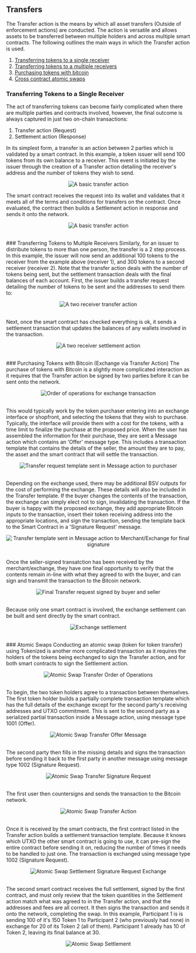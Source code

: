 ## Transfers
The Transfer action is the means by which all asset transfers (Outside of enforcement actions) are conducted. The action is versatile and allows assets to be transferred between multiple holders and across multiple smart contracts. The following outlines the main ways in which the Transfer action is used.

1. [Transferring tokens to a single receiver](#single-receiver)
2. [Transferring tokens to a multiple receivers](#multiple-receiver)
3. [Purchasing tokens with bitcoin](#exchange)
4. [Cross contract atomic swaps](#atomic-swaps)

<a name="single-receiver"></a>
### Transferring Tokens to a Single Receiver

The act of transferring tokens can become fairly complicated when there are multiple parties and contracts involved, however, the final outcome is always captured in just two on-chain transactions:

1. Transfer action (Request)
2. Settlement action (Response)

In its simplest form, a transfer is an action between 2 parties which is validated by a smart contract.
In this example, a token issuer will send 100 tokens from its own balance to a receiver. This event is initiated by the issuer through the creation of a Transfer action detailing the receiver's address and the number of tokens they wish to send.
<br>
<p align="center">
<img src="https://raw.githubusercontent.com/tokenized/docs/master/images/one-receiver-transfer-example.svg?sanitize=true" alt="A basic transfer action" align="center" align="middle">
</p>
The smart contract receives the request into its wallet and validates that it meets all of the terms and conditions for transfers on the contract. Once evaluated, the contract then builds a Settlement action in response and sends it onto the network.
<br>
<p align="center">
<img src="https://raw.githubusercontent.com/tokenized/docs/master/images/one-receiver-settlement-example.svg?sanitize=true" alt="A basic transfer action" align="center" align="middle">
</p>
<br>
<a name="multiple-receiver"></a>
### Transferring Tokens to Multiple Receivers
Similarly, for an issuer to distribute tokens to more than one person, the transfer is a 2 step process. 
In this example, the issuer will now send an additional 100 tokens to the receiver from the example above (receiver 1), and 300 tokens to a second receiver (receiver 2).
Note that the transfer action deals with the number of tokens being sent, but the settlement transaction deals with the final balances of each account.
First, the issuer builds a transfer request detailing the number of tokens to be sent and the addresses to send them to:
<br>
<p align="center">
<img src="https://raw.githubusercontent.com/tokenized/docs/master/images/two-receivers-transfer-example.svg?sanitize=true" alt="A two receiver transfer action" align="center" align="middle">
</p>
<br>
Next, once the smart contract has checked everything is ok, it sends a settlement transaction that updates the balances of any wallets involved in the transaction.
<br>
<p align="center">
<img src="https://raw.githubusercontent.com/tokenized/docs/master/images/two-receivers-settlement-example.svg?sanitize=true" alt="A two receiver settlement action" align="center" align="middle">
</p>
<br>
<a name="exchange"></a>
### Purchasing Tokens with Bitcoin (Exchange via Transfer Action)
The purchase of tokens with Bitcoin is a slightly more complicated interaction as it requires that the Transfer action be signed by two parties before it can be sent onto the network.

<br>
<p align="center">
<img src="https://raw.githubusercontent.com/tokenized/docs/master/images/exchange--order-of-operations.svg?sanitize=true" alt="Order of operations for exchange transaction" align="center" align="middle">
</p>
<br>
This would typically work by the token purchaser entering into an exchange interface or shopfront, and selecting the tokens that they wish to purchase. Typically, the interface will provide them with a cost for the tokens, with a time limit to finalize the purchase at the proposed price.
When the user has assembled the information for their purchase, they are sent a Message action which contains an 'Offer' message type. This includes a transaction template that contains the details of the seller, the amount they are to pay, the asset and the smart contract that will settle the transaction.
<br>
<p align="center">
<img src="https://raw.githubusercontent.com/tokenized/docs/master/images/exchange-transfer-offer-message.svg?sanitize=true" alt="Transfer request template sent in Message action to purchaser" align="center" align="middle">
</p>
<br>
Depending on the exchange used, there may be additional BSV outputs for the cost of performing the exchange. These details will also be included in the Transfer template. If the buyer changes the contents of the transaction, the exchange can simply elect not to sign, invalidating the transaction.
If the buyer is happy with the proposed exchange, they add appropriate Bitcoin inputs to the transaction, insert their token receiving address into the appropriate locations, and sign the transaction, sending the template back to the Smart Contract in a 'Signature Request' message.
<br>
<p align="center">
<img src="https://raw.githubusercontent.com/tokenized/docs/master/images/exchange-transfer-signature-request-message.svg?sanitize=true" alt="Transfer template sent in Message action to Merchant/Exchange for final signature" align="center" align="middle">
</p>
<br>
Once the seller-signed transatction has been received by the merchant/exchange, they have one final opportunity to verify that the contents remain in-line with what they agreed to with the buyer, and can sign and transmit the transaction to the Bitcoin network. 
<br>
<p align="center">
<img src="https://raw.githubusercontent.com/tokenized/docs/master/images/exchange-transfer-example.svg?sanitize=true" alt="Final Transfer request signed by buyer and seller" align="center" align="middle">
</p>
<br>
Because only one smart contract is involved, the exchange settlement can be built and sent directly by the smart contract.
<br>
<p align="center">
<img src="https://raw.githubusercontent.com/tokenized/docs/master/images/exchange-settlement-example.svg?sanitize=true" alt="Exchange settlement" align="center" align="middle">
</p>
<br>
<a name="atomic-swaps"></a>
### Atomic Swaps
Conducting an atomic swap (token for token transfer) using Tokenized is another more complicated transaction as it requires the holders of the tokens being exchanged to sign the Transfer action, and for both smart contracts to sign the Settlement action.
<br>
<p align="center">
<img src="https://raw.githubusercontent.com/tokenized/docs/master/images/atomic-swap-process-order-of-operations.svg?sanitize=true" alt="Atomic Swap Transfer Order of Operations" align="center" align="middle">
</p>
<br>
To begin, the two token holders agree to a transaction between themselves. The first token holder builds a partially complete transaction template which has the full details of the exchange except for the second party's receiving addresses and UTXO commitment. This is sent to the second party as a serialized partial transaction inside a Message action, using message type 1001 (Offer).
<br>
<p align="center">
<img src="https://raw.githubusercontent.com/tokenized/docs/master/images/atomic-swap-transfer-offer-message.svg?sanitize=true" alt="Atomic Swap Transfer Offer Message" align="center" align="middle">
</p>
<br>
The second party then fills in the missing details and signs the transaction before sending it back to the first party in another message using message type 1002 (Signature Request).
<br>
<p align="center">
<img src="https://raw.githubusercontent.com/tokenized/docs/master/images/atomic-swap-transfer-signature-request-message.svg?sanitize=true" alt="Atomic Swap Transfer Signature Request" align="center" align="middle">
</p>
<br>
The first user then countersigns and sends the transaction to the Bitcoin network.
<br>
<p align="center">
<img src="https://raw.githubusercontent.com/tokenized/docs/master/images/atomic-swap-transfer-action.svg?sanitize=true" alt="Atomic Swap Transfer Action" align="center" align="middle">
</p>
<br>
Once it is received by the smart contracts, the first contract listed in the Transfer action builds a settlement transaction template. Because it knows which UTXO the other smart contract is going to use, it can pre-sign the entire contract before sending it on, reducing the number of times it needs to be handled to just one. The transaction is exchanged using message type 1002 (Signature Request).
<br>
<p align="center">
<img src="https://raw.githubusercontent.com/tokenized/docs/master/images/atomic-swap-settlement-signature-request-message.svg?sanitize=true" alt="Atomic Swap Settlement Signature Request Exchange" align="center" align="middle">
</p>
<br>
The second smart contract receives the full settlement, signed by the first contract, and must only review that the token quantities in the Settlement action match what was agreed to in the Transfer action, and that the addresses and fees are all correct. It then signs the transaction and sends it onto the network, completing the swap.
In this example, Participant 1 is is sending 100 of it's 150 Token 1 to Participant 2 (who previously had none) in exchange for 20 of its Token 2 (all of them). Participant 1 already has 10 of Token 2, leaving its final balance at 30.
<br>
<p align="center">
<img src="https://raw.githubusercontent.com/tokenized/docs/master/images/atomic-swap-settlement-action.svg?sanitize=true" alt="Atomic Swap Settlement" align="center" align="middle">
</p>
<br>

